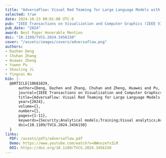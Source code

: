 ```yaml
---
title: "AdversaFlow: Visual Red Teaming for Large Language Models with Multi-Level Adversarial Flow"
selected: true
date: 2024-10-23 00:01:00 UTC-8
pub: "IEEE Transactions on Visualization and Computer Graphics (IEEE VIS 2024), vol. 31, no. 1, pp. 492-502, Jan. 2025 (CCF-A, JCR-Q1)"
pub_date: "2024"
award: Best Paper Honorable Mention
doi: "10.1109/TVCG.2024.3456150"
cover: "/assets/images/covers/adversaflow.png"
authors:
- Dazhen Deng
- Chuhan Zhang
- Huawei Zheng
- Yuwen Pu
- Shouling Ji
- Yingcai Wu
bib: |-
  @ARTICLE{10681029,
      author={Deng, Dazhen and Zhang, Chuhan and Zheng, Huawei and Pu, Yuwen and Ji, Shouling and Wu, Yingcai},
      journal={IEEE Transactions on Visualization and Computer Graphics}, 
      title={AdversaFlow: Visual Red Teaming for Large Language Models with Multi-Level Adversarial Flow}, 
      year={2024},
      volume={},
      number={},
      pages={1-11},
      keywords={Security;Analytical models;Training;Visual analytics;Artificial intelligence;Toxicology;Safety;Visual Analytics for Machine Learning;Artificial Intelligence Security;Large Language Models;Text Visualization},
      doi={10.1109/TVCG.2024.3456150}
  }
links:
  PDF: /assets/pdfs/adversaflow.pdf
  Demo: https://www.youtube.com/watch?v=NWnvzefxILM
  DOI: https://doi.org/10.1109/TVCG.2024.3456150
---
```

